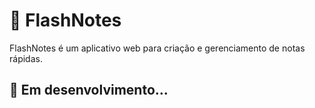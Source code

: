 # 📝 FlashNotes

FlashNotes é um aplicativo web para criação e gerenciamento de notas rápidas.

## 🚀 Em desenvolvimento...